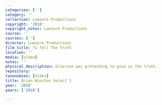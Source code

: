 ```yaml
---
categories: ['']
category: ''
collection: Lumiere Productions
copyright: '2010'
copyright_notes: Lumiere Productions
course: ''
courses: ['']
director: Lumiere Productions
film_title: To Tell The Truth
location: ''
media: [video]
notes: ''
physical_description: Grierson was pretending to give us the truth.
repository: ''
taxonomies: [Video]
title: Brian Winston Select 1
year: '2010'
years: ['2010']

---
```

